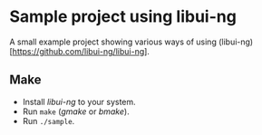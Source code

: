 # Sample project using libui-ng

A small example project showing various ways of using
(libui-ng)[https://github.com/libui-ng/libui-ng].

## Make

- Install _libui-ng_ to your system.
- Run `make` (_gmake_ or _bmake_).
- Run `./sample`.

